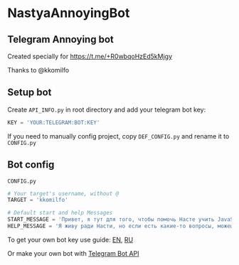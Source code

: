 # NastyaAnnoyingBot
## Telegram Annoying bot
Created specially for https://t.me/+R0wbqoHzEd5kMjgy

Thanks to @kkomilfo

## Setup bot

Create `API_INFO.py` in root directory and add your telegram bot key:
```python
KEY = 'YOUR:TELEGRAM:BOT:KEY'
```

If you need to manually config project, copy `DEF_CONFIG.py` and rename it to `CONFIG.py`

## Bot config

`CONFIG.py`
```python
# Your target's username, without @
TARGET = 'kkomilfo'

# Default start and help Messages
START_MESSAGE = 'Привет, я тут для того, чтобы помочь Насте учить JavaScript'
HELP_MESSAGE = 'Я живу ради Насти, но если есть какие-то вопросы, можешь задать, обратившись ко мне'
```

To get your own bot key use guide: [EN](https://core.telegram.org/bots), [RU](https://habr.com/ru/post/262247/)

Or make your own bot with [Telegram Bot API](https://core.telegram.org/bots/api)
